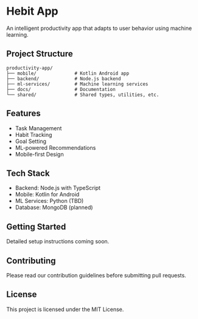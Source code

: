 # Hebit App

An intelligent productivity app that adapts to user behavior using machine learning.

## Project Structure

```
productivity-app/
├── mobile/              # Kotlin Android app
├── backend/             # Node.js backend
├── ml-services/         # Machine learning services
├── docs/                # Documentation
└── shared/              # Shared types, utilities, etc.
```

## Features

- Task Management
- Habit Tracking
- Goal Setting
- ML-powered Recommendations
- Mobile-first Design

## Tech Stack

- Backend: Node.js with TypeScript
- Mobile: Kotlin for Android
- ML Services: Python (TBD)
- Database: MongoDB (planned)

## Getting Started

Detailed setup instructions coming soon.

## Contributing

Please read our contribution guidelines before submitting pull requests.

## License

This project is licensed under the MIT License.
